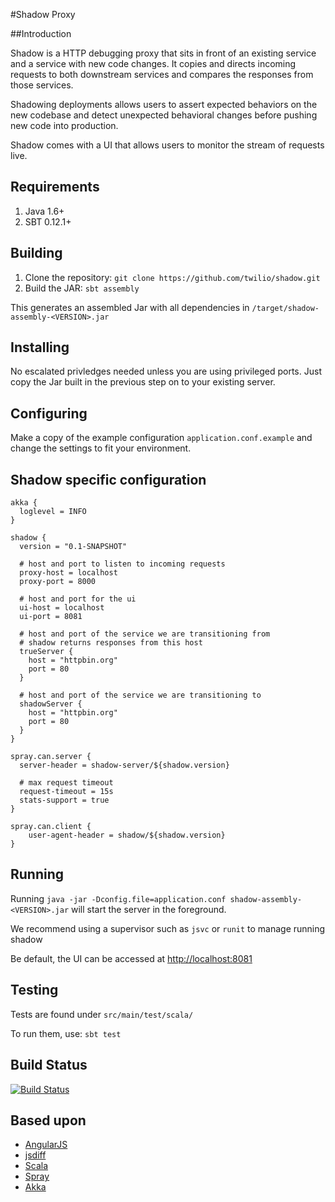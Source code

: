 
#Shadow Proxy

##Introduction

Shadow is a HTTP debugging proxy that sits in front of an existing service and a service with new code changes. It copies and directs incoming requests to both downstream services and compares the responses from those services.

Shadowing deployments allows users to assert expected behaviors on the new codebase and detect unexpected behavioral changes before pushing new code into production.

Shadow comes with a UI that allows users to monitor the stream of requests live.

## Requirements

1. Java 1.6+
2. SBT 0.12.1+

## Building

1. Clone the repository: `git clone https://github.com/twilio/shadow.git`
2. Build the JAR: `sbt assembly`

This generates an assembled Jar with all dependencies in `/target/shadow-assembly-<VERSION>.jar`


## Installing

No escalated privledges needed unless you are using privileged ports. Just copy the Jar built in the previous step on to your existing server.

## Configuring

Make a copy of the example configuration `application.conf.example` and change the settings to fit your environment.


## Shadow specific configuration


```
akka {
  loglevel = INFO
}

shadow {
  version = "0.1-SNAPSHOT"

  # host and port to listen to incoming requests
  proxy-host = localhost
  proxy-port = 8000

  # host and port for the ui
  ui-host = localhost
  ui-port = 8081

  # host and port of the service we are transitioning from
  # shadow returns responses from this host
  trueServer {
    host = "httpbin.org"
    port = 80
  }

  # host and port of the service we are transitioning to
  shadowServer {
    host = "httpbin.org"
    port = 80
  }
}

spray.can.server {
  server-header = shadow-server/${shadow.version}

  # max request timeout
  request-timeout = 15s
  stats-support = true
}

spray.can.client {
    user-agent-header = shadow/${shadow.version}
}
```
	
## Running

Running `java -jar -Dconfig.file=application.conf shadow-assembly-<VERSION>.jar` will start the server in the foreground. 

We recommend using a supervisor such as `jsvc` or `runit` to manage running shadow

Be default, the UI can be accessed at [http://localhost:8081](http://localhost:8081)

## Testing

Tests are found under `src/main/test/scala/`

To run them, use: `sbt test`

## Build Status
[![Build Status](https://travis-ci.org/twilio/shadow.png?branch=scala)](http://travis-ci.org/twilio/shadow?branch=scala)

## Based upon

* [AngularJS](http://angularjs.org/)
* [jsdiff](https://github.com/kpdecker/jsdiff)
* [Scala](http://www.scala.org)
* [Spray](http://www.spray.io)
* [Akka](http://www.akka.io)

